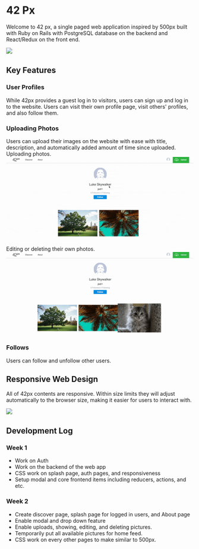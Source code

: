 # 42 Px

Welcome to 42 px, a single paged web application inspired by 500px built with Ruby on Rails with PostgreSQL database on the backend and React/Redux on the front end.

<img src="screenshots/main.png">

## Key Features

### User Profiles
While 42px provides a guest log in to visitors, users can sign up and log in to the website.
Users can visit their own profile page, visit others' profiles, and also follow them.

### Uploading Photos
Users can upload their images on the website with ease with title, description, and automatically added amount of time since uploaded.
<br/> Uploading photos.
<img src="screenshots/uploadgif.gif">

Editing or deleting their own photos.
<img src="screenshots/deletegif.gif">

### Follows
Users can follow and unfollow other users.

## Responsive Web Design
All of 42px contents are responsive. Within size limits they will adjust automatically to the browser size, making it easier for users to interact with.

<img src="screenshots/giphy.gif"> <br/>

## Development Log

### Week 1
* Work on Auth
* Work on the backend of the web app
* CSS work on splash page, auth pages, and responsiveness
* Setup modal and core frontend items including reducers, actions, and etc.

### Week 2
* Create discover page, splash page for logged in users, and About page
* Enable modal and drop down feature
* Enable uploads, showing, editing, and deleting pictures.
* Temporarily put all available pictures for home feed.
* CSS work on every other pages to make similar to 500px.
